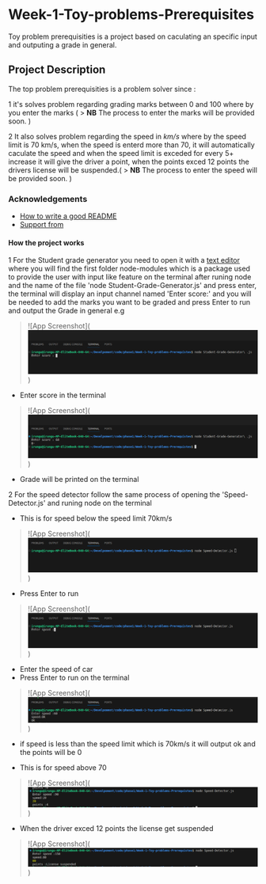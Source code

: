 # Week-1-Toy-problems-Prerequisites

Toy problem prerequisities is a project based on caculating an specific input and outputing a grade in general.

## Project Description

The top problem prerequisities is a problem solver since :

1 it's solves problem regarding grading marks between 0 and 100 where by you enter the marks (
    > **NB** The process to enter the marks will be provided soon.
)

2 It also solves problem regarding the speed in *km/s* where by the speed limit is 70 km/s, when the speed
  is enterd more than 70, it will automatically caculate the speed and when the speed limit is exceded for 
  every 5+ increase it will give the driver a point, when the points exced 12 points the drivers license 
  will be suspended.(
    > **NB** The process to enter the speed  will be provided soon.
)


### Acknowledgements

* [How to write a good README](https://www.freecodecamp.org/news/how-to-write-a-good-readme-file/)
* [Support from]()


#### How the project works 

1 For the Student grade generator you need to open it with a [text editor](https://code.visualstudio.com/docs) where you will find the first folder 
  node-modules which is a package used to provide the user with input like feature on the terminal after runing node and the name of the file 
  'node Student-Grade-Generator.js' and press enter, the terminal will display an input channel named 'Enter score:' and you will be needed to add 
  the marks you want to be graded and press Enter to run and output the Grade in general e.g 
  
  > ![App Screenshot](![Alt text](./images/enter-display-on-terminal.png))
  * Enter score in the terminal 

  > ![App Screenshot](![Alt text](./images/graded-score.png))
  * Grade will be printed on the terminal

2 For the speed detector follow the same process of opening the 'Speed-Detector.js' and runing node on the terminal 
  * This is for speed below the speed limit 70km/s

  > ![App Screenshot](![Alt text](./images/run-node-on-terminal.png))
  * Press Enter to run

  > ![App Screenshot](![Alt text](./images/input-speed.png))
  * Enter the speed of car
  * Press Enter to run on the terminal

  > ![App Screenshot](![Alt text](./images/output-1-on-terminal.png))
  * if speed is less than the speed limit which is 70km/s it will output ok and the points will be 0


  * This is for speed above 70    

  > ![App Screenshot](![Alt text](./images/output-2-on-terminal.png))

  * When the driver exced 12 points the license get suspended
  > ![App Screenshot](![Alt text](./images/output-3-on-terminal.png))


